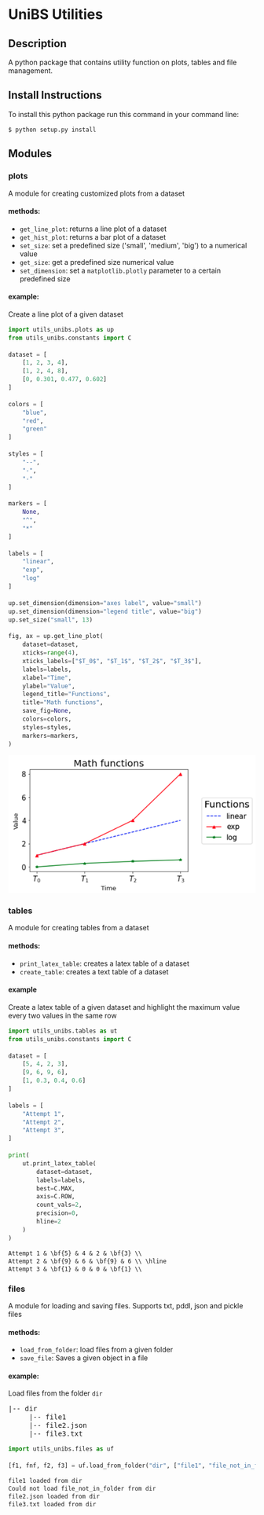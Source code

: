 # UniBS Utilities
## Description
A python package that contains utility function on plots, tables and file management.

## Install Instructions
To install this python package run this command in your command line:
```shell
$ python setup.py install
```

## Modules
### plots

A module for creating customized plots from a dataset

#### methods:
* `get_line_plot`: returns a line plot of a dataset
* `get_hist_plot`: returns a bar plot of a dataset
* `set_size`: set a predefined size ('small', 'medium', 'big') to a numerical value
* `get_size`: get a predefined size numerical value
* `set_dimension`: set a `matplotlib.plotly` parameter to a certain predefined size

#### example:

Create a line plot of a given dataset

```python
import utils_unibs.plots as up
from utils_unibs.constants import C

dataset = [
    [1, 2, 3, 4], 
    [1, 2, 4, 8], 
    [0, 0.301, 0.477, 0.602]
]

colors = [
    "blue", 
    "red", 
    "green"
]

styles = [
    "--", 
    "-", 
    "-"
]

markers = [
    None, 
    "^", 
    "*"
]

labels = [
    "linear", 
    "exp", 
    "log"
]

up.set_dimension(dimension="axes label", value="small")
up.set_dimension(dimension="legend title", value="big")
up.set_size("small", 13)

fig, ax = up.get_line_plot(
    dataset=dataset,
    xticks=range(4),
    xticks_labels=["$T_0$", "$T_1$", "$T_2$", "$T_3$"],
    labels=labels,
    xlabel="Time",
    ylabel="Value",
    legend_title="Functions",
    title="Math functions",
    save_fig=None,
    colors=colors,
    styles=styles,
    markers=markers,
)
```

![Output image](assets/imgs/plots_ex.png)

### tables
 A module for creating tables from a dataset
 
#### methods:
 * `print_latex_table`: creates a latex table of a dataset
 * `create_table`: creates a text table of a dataset

#### example
Create a latex table of a given dataset and highlight the maximum value every two values in the same row
```python
import utils_unibs.tables as ut
from utils_unibs.constants import C

dataset = [
    [5, 4, 2, 3],
    [9, 6, 9, 6],
    [1, 0.3, 0.4, 0.6]
]

labels = [
    "Attempt 1",
    "Attempt 2",
    "Attempt 3",
]

print(
    ut.print_latex_table(
        dataset=dataset,
        labels=labels,
        best=C.MAX,
        axis=C.ROW,
        count_vals=2,
        precision=0,
        hline=2
    )
)
```
```
Attempt 1 & \bf{5} & 4 & 2 & \bf{3} \\ 
Attempt 2 & \bf{9} & 6 & \bf{9} & 6 \\ \hline
Attempt 3 & \bf{1} & 0 & 0 & \bf{1} \\ 
```

### files
A module for loading and saving files. Supports txt, pddl, json and pickle files

#### methods:
* `load_from_folder`: load files from a given folder
* `save_file`: Saves a given object in a file

#### example:
Load files from the folder `dir`


<samp>
|-- dir <br>
&nbsp;&nbsp;&nbsp;&nbsp;&nbsp;|-- file1<br>
&nbsp;&nbsp;&nbsp;&nbsp;&nbsp;|-- file2.json<br>
&nbsp;&nbsp;&nbsp;&nbsp;&nbsp;|-- file3.txt
</samp>

```python
import utils_unibs.files as uf

[f1, fnf, f2, f3] = uf.load_from_folder("dir", ["file1", "file_not_in_folder",  "file2.json", "file3.txt"])
```
```  
file1 loaded from dir
Could not load file_not_in_folder from dir
file2.json loaded from dir
file3.txt loaded from dir
```